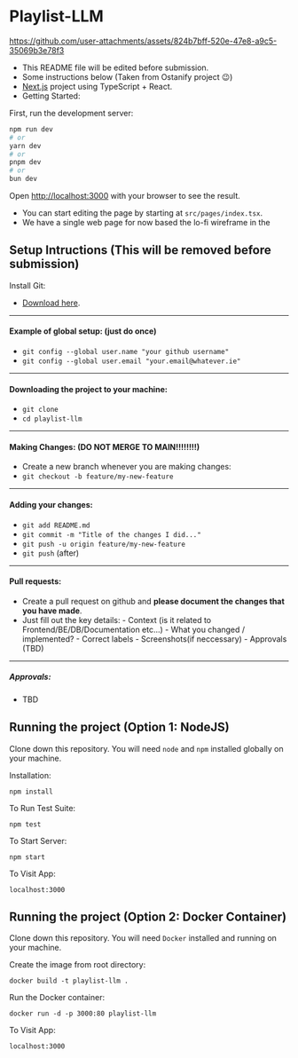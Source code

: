 # Playlist-LLM

https://github.com/user-attachments/assets/824b7bff-520e-47e8-a9c5-35069b3e78f3





-   This README file will be edited before submission.
-   Some instructions below (Taken from Ostanify project 😉)
-   [Next.js](https://nextjs.org) project using TypeScript + React.
-   Getting Started:

First, run the development server:

```bash
npm run dev
# or
yarn dev
# or
pnpm dev
# or
bun dev
```

Open [http://localhost:3000](http://localhost:3000) with your browser to see the result.

-   You can start editing the page by starting at `src/pages/index.tsx`.
-   We have a single web page for now based the lo-fi wireframe in the

## Setup Intructions (This will be removed before submission)

Install Git:

-   [Download here](https://git-scm.com/downloads).

<hr>

#### Example of global setup: (just do once)

-   `git config --global user.name "your github username"`
-   `git config --global user.email "your.email@whatever.ie"`
<hr>

#### Downloading the project to your machine:

-   `git clone`
-   `cd playlist-llm`
<hr>

#### Making Changes: (**DO NOT MERGE TO MAIN!!!!!!!!**)

-   Create a new branch whenever you are making changes:
-   `git checkout -b feature/my-new-feature`

<hr>

#### Adding your changes:

-   `git add README.md`
-   `git commit -m "Title of the changes I did..."`
-   `git push -u origin feature/my-new-feature`
-   `git push` (after)

<hr>

#### Pull requests:

-   Create a pull request on github and **please document the changes that you have made**.
-   Just fill out the key details: - Context (is it related to Frontend/BE/DB/Documentation etc...) - What you changed / implemented? - Correct labels - Screenshots(if neccessary) - Approvals (TBD)
<hr>

##### Approvals:

-   TBD

## Running the project (Option 1: NodeJS)

Clone down this repository. You will need `node` and `npm` installed globally on your machine.

Installation:

`npm install`

To Run Test Suite:

`npm test`

To Start Server:

`npm start`

To Visit App:

`localhost:3000`

## Running the project (Option 2: Docker Container)

Clone down this repository. You will need `Docker` installed and running on your machine.

Create the image from root directory:

`docker build -t playlist-llm .`

Run the Docker container:

`docker run -d -p 3000:80 playlist-llm`

To Visit App:

`localhost:3000`
